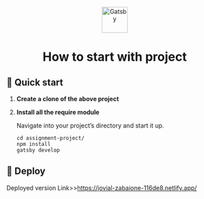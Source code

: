 
<p align="center">
  <a href="https://www.gatsbyjs.com">
    <img alt="Gatsby" src="https://www.gatsbyjs.com/Gatsby-Monogram.svg" width="60" />
  </a>
</p>
<h1 align="center">
  How to start with project
</h1>


## 🚀 Quick start

1.  **Create a clone of the above project**


1.  **Install all the require module**

    Navigate into your project’s directory and start it up.

    ```shell
    cd assignment-project/
    npm install
    gatsby develop
    ```


## 💫 Deploy

Deployed version
Link>>https://jovial-zabaione-116de8.netlify.app/



